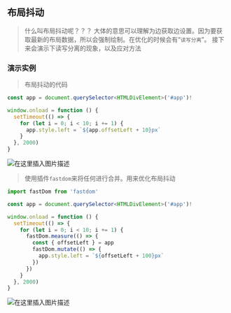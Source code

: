## 布局抖动

> 什么叫布局抖动呢？？？ 大体的意思可以理解为边获取边设置。因为要获取最新的布局数据，所以会强制绘制。在优化的时候会有“`读写分离`”。 接下来会演示下读写分离的现象，以及应对方法

### 演示实例

> 布局抖动的代码

```js
const app = document.querySelector<HTMLDivElement>('#app')!

window.onload = function () {
  setTimeout(() => {
    for (let i = 0; i < 10; i += 1) {
      app.style.left = `${app.offsetLeft + 10}px`
    }
  }, 2000)
}
```

![在这里插入图片描述](https://img-blog.csdnimg.cn/4b61eebd9c1048d9989b546c27964bc4.png#pic_center)

> 使用插件`fastdom`来将任何进行合并。用来优化布局抖动

```js
import fastDom from 'fastdom'

const app = document.querySelector<HTMLDivElement>('#app')!

window.onload = function () {
  setTimeout(() => {
    for (let i = 0; i < 10; i += 1) {
      fastDom.measure(() => {
        const { offsetLeft } = app
        fastDom.mutate(() => {
          app.style.left = `${offsetLeft + 100}px`
        })
      })
    }
  }, 2000)
}
```

![在这里插入图片描述](https://img-blog.csdnimg.cn/303bbe782ad5433f8a507b05d36d5c79.png#pic_center)
